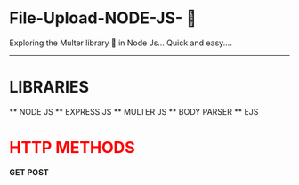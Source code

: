 # File-Upload-NODE-JS- 📂
Exploring the Multer library 💯 in Node Js...
Quick and easy....

<hr>

<h1>LIBRARIES</h1>

   ** NODE JS
   ** EXPRESS JS 
   ** MULTER JS
   ** BODY PARSER 
   ** EJS 

<h1 style="color:red;"> HTTP METHODS </h1>

  __GET__
  __POST__




   
